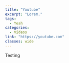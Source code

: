 ```yaml
---
title: "Youtube"
excerpt: "Lorem."
tags:
  - Yeah
categories:
  - Videos
link: "https://youtube.com"
classes: wide
---
```


Testing
